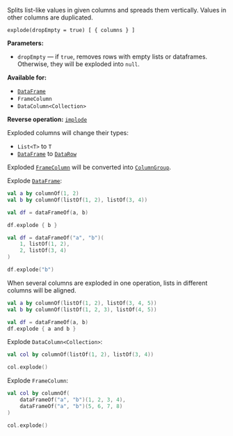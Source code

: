 [//]: # (title: explode)

<!---IMPORT org.jetbrains.kotlinx.dataframe.samples.api.Modify-->

Splits list-like values in given columns and spreads them vertically. Values in other columns are duplicated.

```text
explode(dropEmpty = true) [ { columns } ]
```

**Parameters:**
* `dropEmpty` — if `true`, removes rows with empty lists or dataframes. Otherwise, they will be exploded into `null`.

**Available for:**
* [`DataFrame`](DataFrame.md)
* `FrameColumn`
* `DataColumn<Collection>`

**Reverse operation:** [`implode`](implode.md)

Exploded columns will change their types:
* `List<T>` to `T`
* [`DataFrame`](DataFrame.md) to [`DataRow`](DataRow.md)

Exploded [`FrameColumn`](DataColumn.md#framecolumn) will be converted into [`ColumnGroup`](DataColumn.md#columngroup).

Explode [`DataFrame`](DataFrame.md):

<!---FUN explode-->
<tabs>
<tab title="Accessors">

```kotlin
val a by columnOf(1, 2)
val b by columnOf(listOf(1, 2), listOf(3, 4))

val df = dataFrameOf(a, b)

df.explode { b }
```

</tab>
<tab title="Strings">

```kotlin
val df = dataFrameOf("a", "b")(
    1, listOf(1, 2),
    2, listOf(3, 4)
)

df.explode("b")
```

</tab></tabs>
<!---END-->

When several columns are exploded in one operation, lists in different columns will be aligned.

<!---FUN explodeSeveral-->

```kotlin
val a by columnOf(listOf(1, 2), listOf(3, 4, 5))
val b by columnOf(listOf(1, 2, 3), listOf(4, 5))

val df = dataFrameOf(a, b)
df.explode { a and b }
```

<!---END-->

Explode `DataColumn<Collection>`:

<!---FUN explodeColumnList-->

```kotlin
val col by columnOf(listOf(1, 2), listOf(3, 4))

col.explode()
```

<!---END-->

Explode `FrameColumn`:

<!---FUN explodeColumnFrames-->

```kotlin
val col by columnOf(
    dataFrameOf("a", "b")(1, 2, 3, 4),
    dataFrameOf("a", "b")(5, 6, 7, 8)
)

col.explode()
```

<!---END-->
